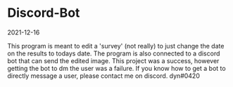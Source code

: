 # Discord-Bot
2021-12-16 

This program is meant to edit a 'survey' (not really) to just change the date on the results to todays date. The program is also connected to a discord bot that can send the edited image. This project was a success, however getting the bot to dm the user was a failure. If you know how to get a bot to directly message a user, please contact me on discord. dyn#0420

